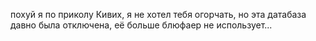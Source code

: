 похуй я по приколу
Кивих, я не хотел тебя огорчать, но эта датабаза давно была отключена, её больше блюфаер не использует...
